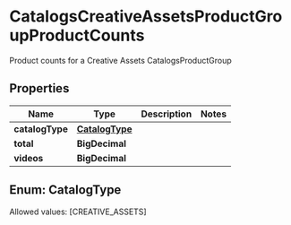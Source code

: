 

# CatalogsCreativeAssetsProductGroupProductCounts

Product counts for a Creative Assets CatalogsProductGroup

## Properties

Name | Type | Description | Notes
------------ | ------------- | ------------- | -------------
**catalogType** | [**CatalogType**](#CatalogType) |  | 
**total** | **BigDecimal** |  | 
**videos** | **BigDecimal** |  | 


## Enum: CatalogType
Allowed values: [CREATIVE_ASSETS]




